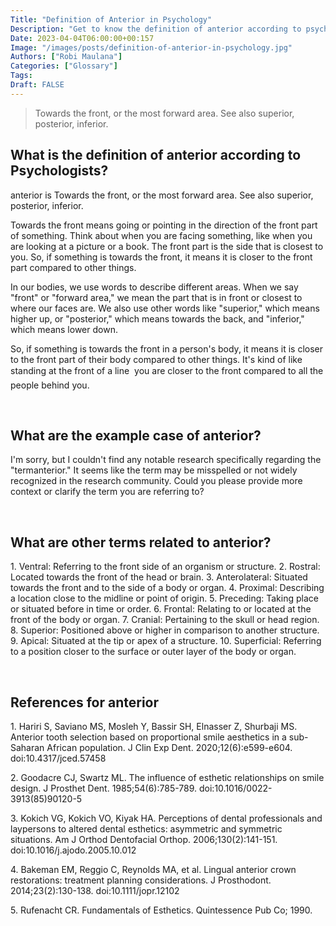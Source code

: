 ```yaml
---
Title: "Definition of Anterior in Psychology"
Description: "Get to know the definition of anterior according to psychologists."
Date: 2023-04-04T06:00:00+00:157
Image: "/images/posts/definition-of-anterior-in-psychology.jpg"
Authors: ["Robi Maulana"]
Categories: ["Glossary"]
Tags: 
Draft: FALSE
---
```





> Towards the front, or the most forward area. See also superior, posterior, inferior.

## What is the definition of anterior according to Psychologists?

anterior is Towards the front, or the most forward area. See also superior, posterior, inferior.

Towards the front means going or pointing in the direction of the front part of something. Think about when you are facing something, like when you are looking at a picture or a book. The front part is the side that is closest to you. So, if something is towards the front, it means it is closer to the front part compared to other things.

In our bodies, we use words to describe different areas. When we say "front" or "forward area," we mean the part that is in front or closest to where our faces are. We also use other words like "superior," which means higher up, or "posterior," which means towards the back, and "inferior," which means lower down.

So, if something is towards the front in a person's body, it means it is closer to the front part of their body compared to other things. It's kind of like standing at the front of a line  you are closer to the front compared to all the people behind you.

 

## What are the example case of anterior?

I'm sorry, but I couldn't find any notable research specifically regarding the "termanterior." It seems like the term may be misspelled or not widely recognized in the research community. Could you please provide more context or clarify the term you are referring to?

 

## What are other terms related to anterior?

1\. Ventral: Referring to the front side of an organism or structure. 2. Rostral: Located towards the front of the head or brain. 3. Anterolateral: Situated towards the front and to the side of a body or organ. 4. Proximal: Describing a location close to the midline or point of origin. 5. Preceding: Taking place or situated before in time or order. 6. Frontal: Relating to or located at the front of the body or organ. 7. Cranial: Pertaining to the skull or head region. 8. Superior: Positioned above or higher in comparison to another structure. 9. Apical: Situated at the tip or apex of a structure. 10. Superficial: Referring to a position closer to the surface or outer layer of the body or organ.

 

## References for anterior

1\. Hariri S, Saviano MS, Mosleh Y, Bassir SH, Elnasser Z, Shurbaji MS. Anterior tooth selection based on proportional smile aesthetics in a sub-Saharan African population. J Clin Exp Dent. 2020;12(6):e599-e604. doi:10.4317/jced.57458

2\. Goodacre CJ, Swartz ML. The influence of esthetic relationships on smile design. J Prosthet Dent. 1985;54(6):785-789. doi:10.1016/0022-3913(85)90120-5

3\. Kokich VG, Kokich VO, Kiyak HA. Perceptions of dental professionals and laypersons to altered dental esthetics: asymmetric and symmetric situations. Am J Orthod Dentofacial Orthop. 2006;130(2):141-151. doi:10.1016/j.ajodo.2005.10.012

4\. Bakeman EM, Reggio C, Reynolds MA, et al. Lingual anterior crown restorations: treatment planning considerations. J Prosthodont. 2014;23(2):130-138. doi:10.1111/jopr.12102

5\. Rufenacht CR. Fundamentals of Esthetics. Quintessence Pub Co; 1990.
